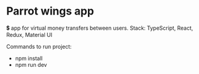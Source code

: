 # Parrot wings app
💲 app for virtual money transfers between users.
Stack: TypeScript, React, Redux, Material UI

Commands to run project:
* npm install
* npm run dev
